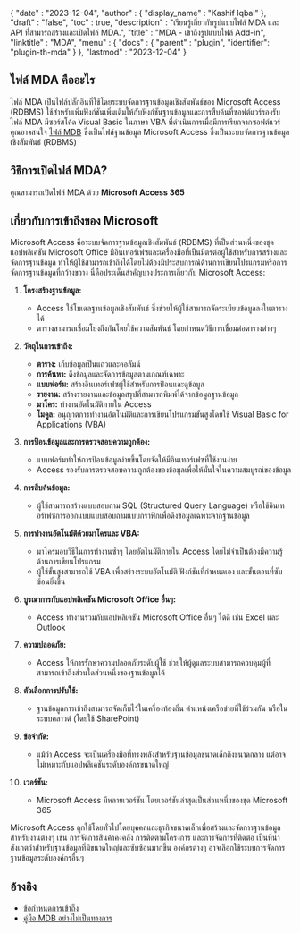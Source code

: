{
  "date" : "2023-12-04",
  "author" : {
    "display_name" : "Kashif Iqbal"
  },
  "draft" : "false",
  "toc" : true,
  "description" : "เรียนรู้เกี่ยวกับรูปแบบไฟล์ MDA และ API ที่สามารถสร้างและเปิดไฟล์ MDA.",
  "title" : "MDA - เข้าถึงรูปแบบไฟล์ Add-in",
  "linktitle" : "MDA",
  "menu" : {
    "docs" : {
      "parent" : "plugin",
      "identifier": "plugin-th-mda"
    }
  },
  "lastmod" : "2023-12-04"
}

## ไฟล์ MDA คืออะไร

ไฟล์ MDA เป็นไฟล์ปลั๊กอินที่ใช้โดยระบบจัดการฐานข้อมูลเชิงสัมพันธ์ของ Microsoft Access (RDBMS) ใช้สำหรับเพิ่มฟังก์ชันเพิ่มเติมให้กับฟังก์ชันฐานข้อมูลและการสืบค้นที่ซอฟต์แวร์รองรับ ไฟล์ MDA มีซอร์สโค้ด Visual Basic ในภาษา VBA ที่ดำเนินการเมื่อมีการเรียกจากซอฟต์แวร์ คุณอาจสนใจ [ไฟล์ MDB](/th/database/mdb/) ซึ่งเป็นไฟล์ฐานข้อมูล Microsoft Access ซึ่งเป็นระบบจัดการฐานข้อมูลเชิงสัมพันธ์ (RDBMS)

## วิธีการเปิดไฟล์ MDA?

คุณสามารถเปิดไฟล์ MDA ด้วย **Microsoft Access 365**

## เกี่ยวกับการเข้าถึงของ Microsoft

Microsoft Access คือระบบจัดการฐานข้อมูลเชิงสัมพันธ์ (RDBMS) ที่เป็นส่วนหนึ่งของชุดแอปพลิเคชัน Microsoft Office มีอินเทอร์เฟซและเครื่องมือที่เป็นมิตรต่อผู้ใช้สำหรับการสร้างและจัดการฐานข้อมูล ทำให้ผู้ใช้สามารถเข้าถึงได้โดยไม่ต้องมีประสบการณ์ด้านการเขียนโปรแกรมหรือการจัดการฐานข้อมูลที่กว้างขวาง นี่คือประเด็นสำคัญบางประการเกี่ยวกับ Microsoft Access:

1. **โครงสร้างฐานข้อมูล:**
    - Access ใช้โมเดลฐานข้อมูลเชิงสัมพันธ์ ซึ่งช่วยให้ผู้ใช้สามารถจัดระเบียบข้อมูลลงในตารางได้
    - ตารางสามารถเชื่อมโยงถึงกันโดยใช้ความสัมพันธ์ โดยกำหนดวิธีการเชื่อมต่อตารางต่างๆ

2. **วัตถุในการเข้าถึง:**
    - **ตาราง:** เก็บข้อมูลเป็นแถวและคอลัมน์
    - **การค้นหา:** ดึงข้อมูลและจัดการข้อมูลตามเกณฑ์เฉพาะ
    - **แบบฟอร์ม:** สร้างอินเทอร์เฟซผู้ใช้สำหรับการป้อนและดูข้อมูล
    - **รายงาน:** สร้างรายงานและข้อมูลสรุปที่สามารถพิมพ์ได้จากข้อมูลฐานข้อมูล
    - **มาโคร:** ทำงานอัตโนมัติภายใน Access
    - **โมดูล:** อนุญาตการทำงานอัตโนมัติและการเขียนโปรแกรมขั้นสูงโดยใช้ Visual Basic for Applications (VBA)

3. **การป้อนข้อมูลและการตรวจสอบความถูกต้อง:**
    - แบบฟอร์มทำให้การป้อนข้อมูลง่ายขึ้นโดยจัดให้มีอินเทอร์เฟซที่ใช้งานง่าย
    - Access รองรับการตรวจสอบความถูกต้องของข้อมูลเพื่อให้มั่นใจในความสมบูรณ์ของข้อมูล

4. **การสืบค้นข้อมูล:**
    - ผู้ใช้สามารถสร้างแบบสอบถาม SQL (Structured Query Language) หรือใช้อินเทอร์เฟซการออกแบบแบบสอบถามแบบกราฟิกเพื่อดึงข้อมูลเฉพาะจากฐานข้อมูล

5. **การทำงานอัตโนมัติด้วยมาโครและ VBA:**
    - มาโครมอบวิธีในการทำงานซ้ำๆ โดยอัตโนมัติภายใน Access โดยไม่จำเป็นต้องมีความรู้ด้านการเขียนโปรแกรม
    - ผู้ใช้ขั้นสูงสามารถใช้ VBA เพื่อสร้างระบบอัตโนมัติ ฟังก์ชันที่กำหนดเอง และขั้นตอนที่ซับซ้อนยิ่งขึ้น

6. **บูรณาการกับแอปพลิเคชัน Microsoft Office อื่นๆ:**
    - Access ทำงานร่วมกับแอปพลิเคชัน Microsoft Office อื่นๆ ได้ดี เช่น Excel และ Outlook

7. **ความปลอดภัย:**
    - Access ให้การรักษาความปลอดภัยระดับผู้ใช้ ช่วยให้ผู้ดูแลระบบสามารถควบคุมผู้ที่สามารถเข้าถึงส่วนใดส่วนหนึ่งของฐานข้อมูลได้

8. **ตัวเลือกการปรับใช้:**
    - ฐานข้อมูลการเข้าถึงสามารถจัดเก็บไว้ในเครื่องท้องถิ่น ตำแหน่งเครือข่ายที่ใช้ร่วมกัน หรือในระบบคลาวด์ (โดยใช้ SharePoint)

9. **ข้อจำกัด:**
    - แม้ว่า Access จะเป็นเครื่องมือที่ทรงพลังสำหรับฐานข้อมูลขนาดเล็กถึงขนาดกลาง แต่อาจไม่เหมาะกับแอปพลิเคชันระดับองค์กรขนาดใหญ่

10. **เวอร์ชัน:**
     - Microsoft Access มีหลายเวอร์ชัน โดยเวอร์ชันล่าสุดเป็นส่วนหนึ่งของชุด Microsoft 365

Microsoft Access ถูกใช้โดยทั่วไปโดยบุคคลและธุรกิจขนาดเล็กเพื่อสร้างและจัดการฐานข้อมูลสำหรับงานต่างๆ เช่น การจัดการสินค้าคงคลัง การติดตามโครงการ และการจัดการที่ติดต่อ เป็นที่น่าสังเกตว่าสำหรับฐานข้อมูลที่มีขนาดใหญ่และซับซ้อนมากขึ้น องค์กรต่างๆ อาจเลือกใช้ระบบการจัดการฐานข้อมูลระดับองค์กรอื่นๆ

## อ้างอิง

* [ข้อกำหนดการเข้าถึง](https://support.microsoft.com/en-us/office/access-specifications-0cf3c66f-9cf2-4e32-9568-98c1025bb47c)
* [คู่มือ MDB อย่างไม่เป็นทางการ](http://jabakobob.net/mdb/)